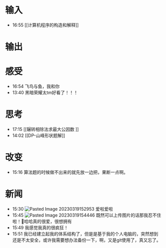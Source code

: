 # 输入
- 16:55 [[计算机程序的构造和解释]]

# 输出

# 感受
- 16:54 飞鸟与鱼，我和你 
- 13:40 黑暗荣耀太tm好看了！！！ <sub></sub>

# 思考
- 17:15 [[辗转相除法求最大公因数 ]]
- 14:02 [[DP-山峰形状题解]] 

# 改变
- 15:16 算法题的时候做不出来的就先放一边把，果断一点啊。 

# 新闻

- 15:30 ![Pasted Image 20230319152953](https://jgox-image-1316409677.cos.ap-guangzhou.myqcloud.com/blog/Pasted%2520Image%252020230319152953.jpeg) 爱啦爱啦
- 15:45 ![Pasted Image 20230319154446](https://jgox-image-1316409677.cos.ap-guangzhou.myqcloud.com/blog/Pasted%20Image%2020230319154446.jpeg) 既然可以上传图片的话那我忍不住啦！🥵哈哈真的很爱，很想拥有
- 15:49 我感觉我真的很疯狂！
- 15:51 我已经建立起我的体系结构了，但是是基于我的个人电脑的，突然想到还是不太安全，或许我需要想办法备份一下，啊，又是git使用了，真又忘了。

